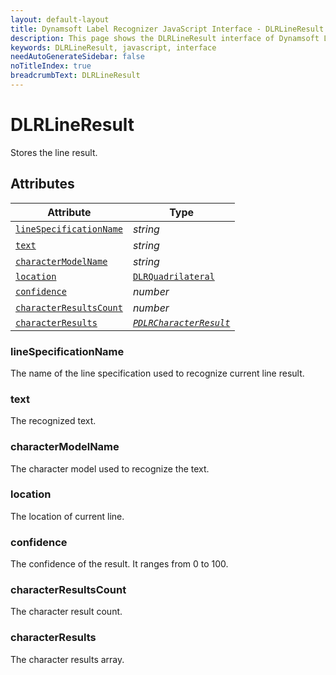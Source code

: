 ```yaml
---
layout: default-layout
title: Dynamsoft Label Recognizer JavaScript Interface - DLRLineResult
description: This page shows the DLRLineResult interface of Dynamsoft Label Recognizer for JavaScript.
keywords: DLRLineResult, javascript, interface
needAutoGenerateSidebar: false
noTitleIndex: true
breadcrumbText: DLRLineResult
---
```


# DLRLineResult

Stores the line result.

## Attributes

| Attribute | Type |
|---------- | ---- |
| [ `lineSpecificationName` ](#linespecificationname) | *string* |
| [ `text` ](#text) | *string* |
| [ `characterModelName` ](#charactermodelname) | *string* |
| [ `location` ](#location) | [ `DLRQuadrilateral` ](dlr-quadrilateral.md) |
| [ `confidence` ](#confidence) | *number* |
| [ `characterResultsCount` ](#characterresultscount) | *number* |
| [ `characterResults` ](#characterresults) | *[ `PDLRCharacterResult` ](dlr-character-result.md)* |

### lineSpecificationName

The name of the line specification used to recognize current line result.

### text

The recognized text.

### characterModelName

The character model used to recognize the text.

### location

The location of current line.

### confidence

The confidence of the result. It ranges from 0 to 100.

### characterResultsCount

The character result count.

### characterResults

The character results array.
